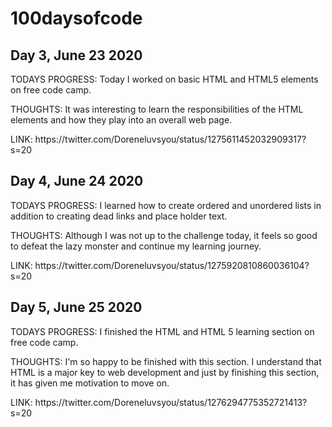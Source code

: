 # 100daysofcode 
<h2>Day 3, June 23 2020</h2>
<p>TODAYS PROGRESS: Today I worked on basic HTML and HTML5 elements on free code camp.</p>
<p>THOUGHTS: It was interesting to learn the responsibilities of the HTML elements and how they play into an overall web page.</p>
<p>LINK: https://twitter.com/Doreneluvsyou/status/1275611452032909317?s=20 </p>

<h2>Day 4, June 24 2020</h2>
<p>TODAYS PROGRESS: I learned how to create ordered and unordered lists in addition to creating dead links and place holder text.</p>
<p>THOUGHTS: Although I was not up to the challenge today, it feels so good to defeat the lazy monster and continue my learning journey. </p>
<p>LINK: https://twitter.com/Doreneluvsyou/status/1275920810860036104?s=20 </p>

<h2>Day 5, June 25 2020</h2>
<p>TODAYS  PROGRESS: I finished the HTML and HTML 5 learning section on free code camp.</P>
<p>THOUGHTS: I'm so happy to be finished with this section. I understand that HTML is a major key to web development and just by finishing this section, it has given me motivation to move on. </p>
<p>LINK: https://twitter.com/Doreneluvsyou/status/1276294775352721413?s=20 </p>
